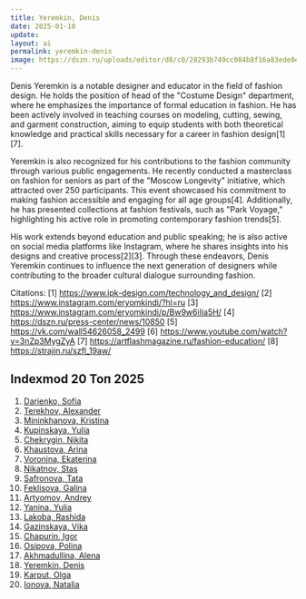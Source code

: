 ```yaml
---
title: Yeremkin, Denis
date: 2025-01-10
update:
layout: ai
permalink: yeremkin-denis
image: https://dszn.ru/uploads/editor/d8/c0/28293b749cc084b8f16a83ede0ebf036a13d8471.jpg
---
```


Denis Yeremkin is a notable designer and educator in the field of fashion design. He holds the position of head of the "Costume Design" department, where he emphasizes the importance of formal education in fashion. He has been actively involved in teaching courses on modeling, cutting, sewing, and garment construction, aiming to equip students with both theoretical knowledge and practical skills necessary for a career in fashion design[1][7].

Yeremkin is also recognized for his contributions to the fashion community through various public engagements. He recently conducted a masterclass on fashion for seniors as part of the "Moscow Longevity" initiative, which attracted over 250 participants. This event showcased his commitment to making fashion accessible and engaging for all age groups[4]. Additionally, he has presented collections at fashion festivals, such as "Park Voyage," highlighting his active role in promoting contemporary fashion trends[5].

His work extends beyond education and public speaking; he is also active on social media platforms like Instagram, where he shares insights into his designs and creative process[2][3]. Through these endeavors, Denis Yeremkin continues to influence the next generation of designers while contributing to the broader cultural dialogue surrounding fashion.

Citations:
[1] https://www.ipk-design.com/technology_and_design/
[2] https://www.instagram.com/eryomkindi/?hl=ru
[3] https://www.instagram.com/eryomkindi/p/Bw9w6iIia5H/
[4] https://dszn.ru/press-center/news/10850
[5] https://vk.com/wall54626058_2499
[6] https://www.youtube.com/watch?v=3nZp3MygZyA
[7] https://artflashmagazine.ru/fashion-education/
[8] https://strajin.ru/szfl_19aw/



## Indexmod 20 Топ 2025

1. [Darienko, Sofia](darienko-sofia)  
2. [Terekhov, Alexander](terekhov-alexander)  
3. [Mininkhanova, Kristina](mininkhanova-kristina)  
4. [Kupinskaya, Yulia](kupinskaya-yulia)  
5. [Chekrygin, Nikita](chekrygin-nikita)  
6. [Khaustova, Arina](khaustova-arina)  
7. [Voronina, Ekaterina](voronina-ekaterina)  
8. [Nikatnov, Stas](nikatnov-stas)  
9. [Safronova, Tata](safronova-tata)  
10. [Feklisova, Galina](feklisova-galina)  
11. [Artyomov, Andrey](artyomov-andrey)  
12. [Yanina, Yulia](yanina-yulia)  
13. [Lakoba, Rashida](lakoba-rashida)  
14. [Gazinskaya, Vika](gazinskaya-vika)  
15. [Chapurin, Igor](chapurin-igor)  
16. [Osipova, Polina](osipova-polina)  
17. [Akhmadullina, Alena](akhmadullina-alena-designer)  
18. [Yeremkin, Denis](yeremkin-denis)  
19. [Karput, Olga](karput-olga)  
20. [Ionova, Natalia](ionova-natalia)  
